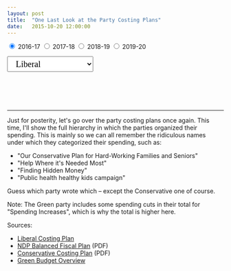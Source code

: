```yaml
---
layout: post
title:  "One Last Look at the Party Costing Plans"
date:   2015-10-20 12:00:00
---
```


<div id="costingChart"></div>
<form>
  <label><input type="radio" name="mode" value="2016-17" checked> 2016-17</label>
  <label><input type="radio" name="mode" value="2017-18"> 2017-18</label>
	<label><input type="radio" name="mode" value="2018-19"> 2018-19</label>
	<label><input type="radio" name="mode" value="2019-20"> 2019-20</label>
</form>
<div>
  <select id="selectCosting">
		<option value="Liberal" selected="selected">Liberal</option>
		<option value="Conservative">Conservative</option>
    <option value="NDP">NDP</option>
    <option value="Green">Green</option>
  </select>
</div>
<div id="costingTip">
  <p id="tipTop"><strong><span id="tipBudget"></span></strong></p>
	<p id="tipInfo"><span id="tipVal"></span></p>
</div>

* * *

Just for posterity, let's go over the party costing plans once again. This time, I'll show the full hierarchy in which the parties organized their spending. This is mainly so we can all remember the ridiculous names under which they categorized their spending, such as:

- "Our Conservative Plan for Hard-Working Families and Seniors"
- "Help Where it's Needed Most"
- "Finding Hidden Money"
- "Public health healthy kids campaign"

Guess which party wrote which – except the Conservative one of course.

Note: The Green party includes some spending cuts in their total for "Spending Increases", which is why the total is higher here.

Sources:

- [Liberal Costing Plan](http://www.liberal.ca/costing-plan/)
- [NDP Balanced Fiscal Plan](http://xfer.ndp.ca/2015/2015-Full-Platform-EN.pdf) (PDF)
- [Conservative Costing Plan](http://www.conservative.ca/media/plan/costing-plan.pdf) (PDF)
- [Green Budget Overview](http://www.greenparty.ca/en/budget)

<style>

#costingChart {
  font-size: 10px;
}

#selectCosting {
  font-family: Lora, Georgia, serif;
  font-size: 20px;
  padding: 5px 15px;
	width: 200px;
}

#costingChart .sel {
	fill: #000000 !important;
}

#costingTip {
	display: block;
	min-height: 50px;
	margin-bottom: 15px;
  pointer-events: none;
	text-align: center;
}

#costingTip #tipTop {
  font-size: 24px;
  margin-bottom: 10px !important;
}

#costingTip .tipInfo {
  font-size: 12px;
  margin: 0;
}

</style>

<script>

costingChart();

function costingChart() {

var width = 740,
    height = 800,
    radius = Math.min(width, height) / 2,
    color = d3.scale.category20c();
		
var numFormat = d3.format(",.1f");

var selYear = "2016-17";

var partition = d3.layout.partition()
    .sort(null)
    .size([2 * Math.PI, radius * radius])
    .value(function(d) { return 1; });

var arc = d3.svg.arc()
    .startAngle(function(d) { return d.x; })
    .endAngle(function(d) { return d.x + d.dx; })
    .innerRadius(function(d) { return Math.sqrt(d.y / 2); })
    .outerRadius(function(d) { return Math.sqrt(d.y + d.dy); });

drawCosting("liberal");

function drawCosting(kind) {
	var svg = d3.select("#costingChart").append("svg")
		.attr("class", "costingSvg")
	    .attr("width", width)
	    .attr("height", height)
	  .append("g")
	    .attr("transform", "translate(" + width / 2 + "," + height * .52 + ")");

	d3.json("{{ site.baseurl }}/data/2015/10/20/" + kind.toLowerCase() + "_costing.json", function(error, root) {
	  if (error) throw error;
	
		var value = function(d) { return d[selYear]; };
		var highlight = -1;

	  var path = svg.datum(root).selectAll("path")
	      .data(partition.value(value).nodes)
	    .enter().append("path")
	      //.attr("display", function(d) { return d.depth ? null : "none"; }) // hide inner ring
	      .attr("d", arc)
	      .style("stroke", "#fff")
	      .style("fill", function(d) { return color((d.children ? d : d.parent).name); })
	      .style("fill-rule", "evenodd")
	      .each(stash)
			.on("mouseover", function(d) {
				showTooltip(d, this);
			})
			.on("mousedown", function(d) {
				showTooltip(d, this);
			});
		
		function showTooltip(d, obj) {
			highlight = d;
			d3.selectAll("#costingChart .sel").classed("sel", false);
			d3.select(obj).classed("sel", true);
		  d3.select("#costingTip").select("#tipBudget")
		    .text(d.name);
		  d3.select("#costingTip").select("#tipVal")
		    .text(numFormat(d.value) + " million dollars");
		}

	  d3.selectAll("input").on("change", function change() {
			selYear = this.value;
	    var value = function(d) { return d[selYear]; };

		  path
			    .data(partition.value(value).nodes)
			  .transition()
			    .duration(1500)
			    .attrTween("d", arcTween);
				
			if (highlight !== -1) {
			  d3.select("#costingTip").select("#tipVal")
			    .text(numFormat(highlight[selYear]) + " million dollars");
			}
	  });
	});

	function stash(d) {
	  d.x0 = d.x;
	  d.dx0 = d.dx;
	}

	function arcTween(a) {
	  var i = d3.interpolate({x: a.x0, dx: a.dx0}, a);
	  return function(t) {
	    var b = i(t);
	    a.x0 = b.x;
	    a.dx0 = b.dx;
	    return arc(b);
	  };
	}

	d3.select(self.frameElement).style("height", height + "px");

	d3.select("#selectCosting")
	  .on("change", selected);

	function selected() {
	  d3.selectAll(".costingSvg")
	    .remove();
	  d3.select("#costingTip").select("#tipBudget")
	    .text("");
	  d3.select("#costingTip").select("#tipVal")
	    .text("");
	  drawCosting(this.options[this.selectedIndex].value);
	}
}

}

</script>
